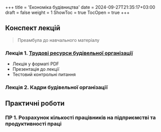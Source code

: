 +++
title = 'Економіка будівництва'
date = 2024-09-27T21:35:17+03:00
draft = false
weight = 1
ShowToc = true
TocOpen = true
+++

## Конспект лекцій

<!--more-->

> Преамбула  до навчального матеріалу


### Лекція 1. [Трудові ресурси будівельної організації](/ekb/trud-resursy)
- Лекція у форматі PDF
- Презентація до лекції
- Тестовий контрольні питання

### Лекція 2. Кадри будівельної організації 

## Практичні роботи

### ПР 1. Розрахунок кількості працівників на підприємстві та продуктивності праці

